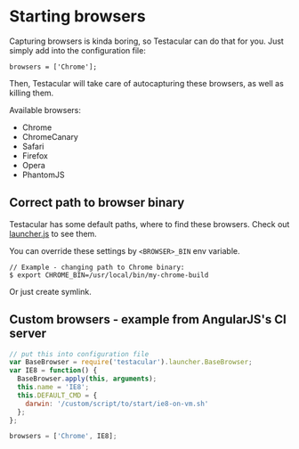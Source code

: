 # Starting browsers

Capturing browsers is kinda boring, so Testacular can do that for you. Just simply add into the configuration file:

    browsers = ['Chrome'];

Then, Testacular will take care of autocapturing these browsers, as well as killing them.

Available browsers:

- Chrome
- ChromeCanary
- Safari
- Firefox
- Opera
- PhantomJS


## Correct path to browser binary
Testacular has some default paths, where to find these browsers.
Check out [launcher.js](https://github.com/vojtajina/testacular/blob/master/lib/launcher.js) to see them.

You can override these settings by `<BROWSER>_BIN` env variable.

    // Example - changing path to Chrome binary:
    $ export CHROME_BIN=/usr/local/bin/my-chrome-build

Or just create symlink.

## Custom browsers - example from AngularJS's CI server

````javascript
// put this into configuration file
var BaseBrowser = require('testacular').launcher.BaseBrowser;
var IE8 = function() {
  BaseBrowser.apply(this, arguments);
  this.name = 'IE8';
  this.DEFAULT_CMD = {
    darwin: '/custom/script/to/start/ie8-on-vm.sh'
  };
};

browsers = ['Chrome', IE8];
````
